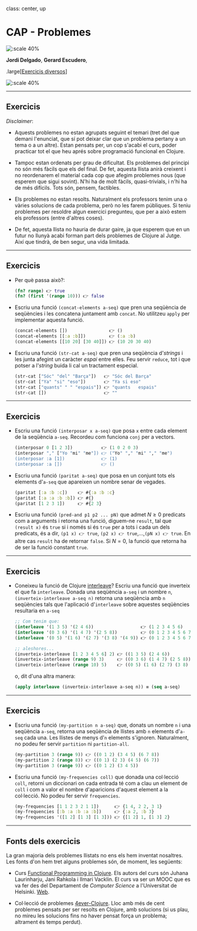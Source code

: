 class: center, up

# CAP - Problemes

![:scale 40%](figures/clojure_logo.png)

**Jordi Delgado**, **Gerard Escudero**,

.large[<ins>Exercicis diversos</ins>]

![:scale 40%](figures/fib50anysUPC.png)

---

## Exercicis

_Disclaimer_:

* Aquests problemes no estan agrupats seguint el temari (tret del que demani l'enunciat, que sí pot deixar clar que
un problema pertany a un tema o a un altre). Estan pensats per, un cop s'acabi el curs, poder practicar tot el que
heu aprés sobre programació funcional en Clojure.

* Tampoc estan ordenats per grau de dificultat. Els problemes del principi no són més fàcils que els del final. De fet,
aquesta llista anirà creixent i no reordenarem el material cada cop que afegim problemes nous (que esperem que sigui
sovint). N'hi ha de molt fàcils, quasi-trivials, i n'hi ha de més difícils. Tots són, pensem, factibles.

* Els problemes no estan resolts. Naturalment els professors tenim una o vàries solucions de cada problema, però no
les farem públiques. Si teniu problemes per resoldre algun exercici pregunteu, que per a això estem els professors
(entre d'altres coses).

* De fet, aquesta llista no hauria de durar gaire, ja que esperem que en un futur no llunyà acabi forman part dels
problemes de Clojure al Jutge. Així que tindrà, de ben segur, una vida limitada.

---

## Exercicis

* Per què passa això?:
  ```Clojure
  (fn? range) 👉 true
  (fn? (first '(range 10))) 👉 false
  ```

* Escriu una funció `(concat-elements a-seq)` que pren una seqüència de seqüències i les 
  concatena juntament amb `concat`. No utilitzeu `apply` per implementar aquesta funció.
  ```Clojure
  (concat-elements [])                👉 ()
  (concat-elements [[:a :b]])         👉 (:a :b)
  (concat-elements [[10 20] [30 40]]) 👉 (10 20 30 40)
  ```

* Escriu una funció `(str-cat a-seq)` que pren una seqüència d'_strings_ i les junta afegint
  un caràcter _espai_ entre elles. Feu servir `reduce`, tot i que potser a l'_string_ buida li
  cal un tractament especial.
  ```Clojure
  (str-cat ["Sóc" "del" "Barça"])   👉 "Sóc del Barça"
  (str-cat ["Ya" "si" "eso"])       👉 "Ya si eso"
  (str-cat ["quants" " " "espais"]) 👉 "quants   espais"
  (str-cat [])                      👉 ""
  ```
---

## Exercicis

* Escriu una funció `(interposar x a-seq)` que posa `x` entre cada element de la seqüència
  `a-seq`. Recordeu com funciona `conj` per a vectors.
  ```Clojure
  (interposar 0 [1 2 3])           👉 (1 0 2 0 3)
  (interposar "," ["Yo "mi" "me"]) 👉 ("Yo" "," "mi" "," "me")
  (interposar :a [1])              👉 (1)
  (interposar :a [])               👉 ()
  ```
  
* Escriu una funció `(paritat a-seq)` que posa en un conjunt tots els elements d'`a-seq` que
  apareixen un nombre senar de vegades.
  ```Clojure
  (paritat [:a :b :c])    👉 #{:a :b :c}
  (paritat [:a :a :b :b]) 👉 #{}
  (paritat [1 2 3 1])     👉 #{2 3}
  ```

* Escriu una funció `(pred-and p1 p2 ... pN)` que admet $N \geq 0$
  predicats com a arguments i retorna una funció, diguem-ne `result`,
  tal que `(result x)` és `true` si i només si és `true` per a tots i
  cada un dels predicats, és a dir, `(p1 x) 👉 true`, `(p2 x) 👉
  true`,...,`(pN x) 👉 true`. En altre cas `result` ha de retornar `false`.
  Si $N = 0$, la funció que retorna ha de ser la funció constant `true`.

---

## Exercicis

* Coneixeu la funció de Clojure [interleave](https://clojuredocs.org/clojure.core/interleave)?
  Escriu una funció que inverteix el que fa `interleave`. Donada una seqüència `a-seq` i
  un nombre `n`, `(inverteix-interleave a-seq n)` retorna una seqüència amb `n` seqüències tals
  que l'aplicació d'`interleave` sobre aquestes seqüències resultaria en `a-seq`
  ```Clojure
  ;; Com tenim que:
  (interleave '(1 3 5) '(2 4 6))                  👉 (1 2 3 4 5 6)
  (interleave '(0 3 6) '(1 4 7) '(2 5 8))         👉 (0 1 2 3 4 5 6 7 8)
  (interleave '(0 5) '(1 6) '(2 7) '(3 8) '(4 9)) 👉 (0 1 2 3 4 5 6 7 8 9)
  
  ;; aleshores...
  (inverteix-interleave [1 2 3 4 5 6] 2) 👉 ((1 3 5) (2 4 6))
  (inverteix-interleave (range 9) 3)     👉 ((0 3 6) (1 4 7) (2 5 8))
  (inverteix-interleave (range 10) 5)    👉 ((0 5) (1 6) (2 7) (3 8) (4 9))
  ```
  o, dit d'una altra manera:
  
  ```Clojure
  (apply interleave (inverteix-interleave a-seq n)) ≡ (seq a-seq)
  ```
---

## Exercicis

* Escriu una funció `(my-partition n a-seq)` que, donats un nombre `n` i una seqüència
  `a-seq`, retorna una seqüència de llistes amb `n` elements d'`a-seq` cada una. Les llistes
  de menys d'`n` elements s'ignoren. Naturalment, no podeu fer servir `partition` ni `partition-all`.
  ```Clojure
  (my-partition 3 (range 9)) 👉 ((0 1 2) (3 4 5) (6 7 8))
  (my-partition 2 (range 8)) 👉 ((0 1) (2 3) (4 5) (6 7))
  (my-partition 3 (range 9)) 👉 ((0 1 2) (3 4 5))
  ```

* Escriu una funció `(my-frequencies coll)` que donada una col·lecció
  `coll`, retorni un diccionari on cada entrada té com a clau un
  element de `coll` i com a valor el nombre d'aparicions d'aquest
  element a la col·lecció. No podeu fer servir `frequencies`.
  ```Clojure
  (my-frequencies [1 1 2 3 2 1 1])      👉 {1 4, 2 2, 3 1}
  (my-frequencies [:b :a :b :a :b])     👉 {:a 2, :b 3}
  (my-frequencies '([1 2] [1 3] [1 3])) 👉 {[1 2] 1, [1 3] 2}
  ```

---

## Fonts dels exercicis

La gran majoria dels problemes llistats no ens els hem inventat nosaltres. Les fonts d'on hem tret alguns
problemes són, de moment, les següents:

* Curs [Functional Programming in Clojure](https://iloveponies.github.io/120-hour-epic-sax-marathon/).
  Els autors del curs són Juhana Laurinharju, Jani Rahkola i Ilmari
  Vacklin. El curs va ser un MOOC que es va fer des del Departament de
  _Computer Science_ a l'Universitat de Helsinki.
  [Web](https://iloveponies.github.io/).
  
* Col·lecció de problemes [4ever-Clojure](https://4clojure.oxal.org/). Lloc amb més de cent problemes
  pensats per ser resolts en Clojure, amb solucions (si us plau, no mireu les solucions fins no haver
  pensat força un problema; altrament és temps perdut).
